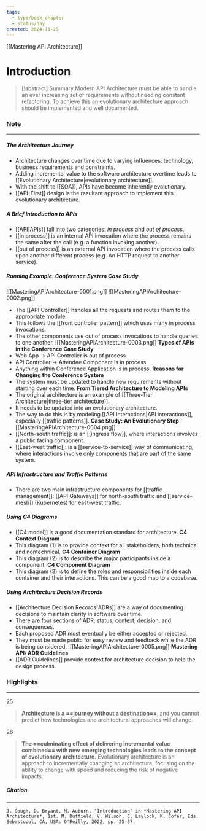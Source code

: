 ```yaml
---
tags:
  - type/book_chapter
  - status/day
created: 2024-11-25
---
```

[[Mastering API Architecture]]
# **Introduction**

> [!abstract] Summary
> Modern API Architecture must be able to handle an ever increasing set of requirements without needing constant refactoring. To achieve this an evolutionary architecture approach should be implemented and well documented.
### **Note**
---
##### **The Architecture Journey**
- Architecture changes over time due to varying influences: technology, business requirements and constraints.
- Adding incremental value to the software architecture overtime leads to [[Evolutionary Architecture|evolutionary architecture]]. 
- With the shift to [[SOA]], APIs have become inherently evolutionary.
- [[API-First]] design is the resultant approach to implement this evolutionary architecture.
##### **A Brief Introduction to APIs**
- [[API|APIs]] fall into two categories: *in process* and *out of process*.
- [[in process]] is an internal API invocation where the process remains the same after the call (e.g. a function invoking another).
- [[out of process]] is an external API invocation where the process calls upon another different process (e.g. An HTTP request to another service).
##### **Running Example: Conference System Case Study**
![[MasteringAPIArchitecture-0001.png]]
![[MasteringAPIArchitecture-0002.png]]

- The [[API Controller]] handles all the requests and routes them to the appropriate module.
- This follows the [[front controller pattern]] which uses many in process invocations.
- The other components use out of process invocations to handle queries to one another.
![[MasteringAPIArchitecture-0003.png]]
**Types of APIs in the Conference Case Study**
- Web App -> API Controller is out of process
- API Controller -> Attendee Component is in process.
- Anything within Conference Application is in process.
**Reasons for Changing the Conference System**
- The system must be updated to handle new requirements without starting over each time.
**From Tiered Architecture to Modeling APIs**
- The original architecture is an example of [[Three-Tier Architecture|three-tier architecture]].
- It needs to be updated into an evolutionary architecture.
- The way to do this is by modeling [[API Interactions|API interactions]], especially [[traffic patterns]].
**Case Study: An Evolutionary Step**
![[MasteringAPIArchitecture-0004.png]]
- [[North-south traffic]]: is an [[ingress flow]], where interactions involves a public facing component.
- [[East-west traffic]]: is a [[service-to-service]] way of communicating, where interactions involve only components that are part of the same system.
##### **API Infrastructure and Traffic Patterns**
- There are two main infrastructure components for [[traffic management]]: [[API Gateways]] for north-south traffic and [[service-mesh]] (Kubernetes) for east-west traffic.
##### **Using C4 Diagrams**
- [[C4 model]] is a good documentation standard for architecture.
**C4 Context Diagram**
- This diagram (1) is to provide context for all stakeholders, both technical and nontechnical.
**C4 Container Diagram**
- This diagram (2) is to describe the major participants inside a component.
**C4 Component Diagram**
- This diagram (3) is to define the roles and responsibilities inside each container and their interactions. This can be a good map to a codebase.
##### **Using Architecture Decision Records**
- [[Architecture Decision Records|ADRs]] are a way of documenting decisions to maintain clarity in software over time.
- There are four sections of ADR: status, context, decision, and consequences.
- Each proposed ADR must eventually be either accepted or rejected.
- They must be made public for easy review and feedback while the ADR is being considered.
![[MasteringAPIArchitecture-0005.png]]
**Mastering API: ADR Guidelines**
- [[ADR Guidelines]] provide context for architecture decision to help the design process.
### **Highlights**
---
25
> **Architecture is a ==journey without a destination==**, and you cannot predict how technologies and architectural approaches will change.

26
> **The ==culminating effect of delivering incremental value combined== with new emerging technologies leads to the concept of evolutionary architecture.** Evolutionary architecture is an approach to incrementally changing an architecture, focusing on the ability to change with speed and reducing the risk of negative impacts.
##### **Citation**
---
```
J. Gough, D. Bryant, M. Auburn, "Introduction" in *Mastering API Architecture*, 1st. M. Duffield, V. Wilson, C. Laylock, K. Cofer, Eds. Sebastopol, CA, USA: O'Reilly, 2022, pp. 25-37.
```
